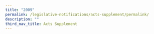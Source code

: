 ```yaml
---
title: "2009"
permalink: /legislative-notifications/acts-supplement/permalink/
description: ""
third_nav_title: Acts Supplement
---
```

